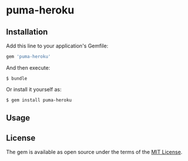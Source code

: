 # puma-heroku


## Installation

Add this line to your application's Gemfile:

```ruby
gem 'puma-heroku'
```

And then execute:

    $ bundle

Or install it yourself as:

    $ gem install puma-heroku


## Usage


## License

The gem is available as open source under the terms of the [MIT License](http://opensource.org/licenses/MIT).

